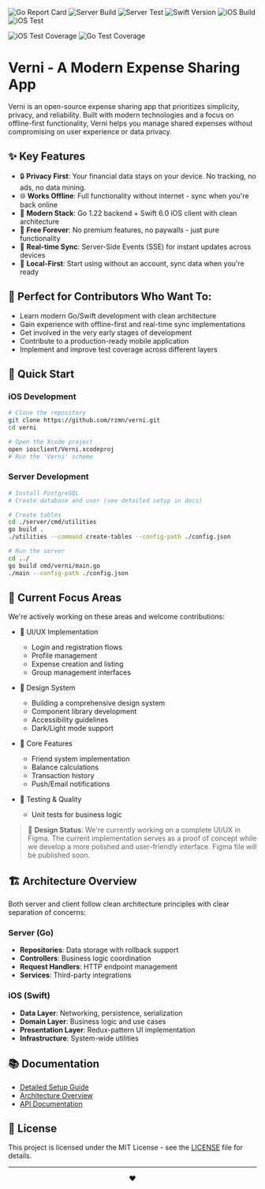 ![Go Report Card](https://goreportcard.com/badge/github.com/rzmn/governi)
![Server Build](https://github.com/rzmn/verni/actions/workflows/build_server.yml/badge.svg)
![Server Test](https://github.com/rzmn/verni/actions/workflows/test_server.yml/badge.svg)
![Swift Version](https://img.shields.io/badge/swift-6.0-orange)
![iOS Build](https://github.com/rzmn/verni/actions/workflows/build_ios.yml/badge.svg)
![iOS Test](https://github.com/rzmn/verni/actions/workflows/test_ios.yml/badge.svg)

![iOS Test Coverage](https://img.shields.io/badge/dynamic/json?url=https%3A%2F%2Fapi.jsonbin.io%2Fv3%2Fb%2F66e66909acd3cb34a884adb5%2Flatest&query=record.coverage&label=iOS%20Code%20Coverage)
![Go Test Coverage](https://img.shields.io/badge/dynamic/json?url=https%3A%2F%2Fapi.jsonbin.io%2Fv3%2Fb%2F67dd1f9c8960c979a575ac87%2Flatest&query=record.coverage&label=Go%20Code%20Coverage)

# Verni - A Modern Expense Sharing App

Verni is an open-source expense sharing app that prioritizes simplicity, privacy, and reliability. Built with modern technologies and a focus on offline-first functionality, Verni helps you manage shared expenses without compromising on user experience or data privacy.

## ✨ Key Features

- 🔒 **Privacy First**: Your financial data stays on your device. No tracking, no ads, no data mining.
- 🌐 **Works Offline**: Full functionality without internet - sync when you're back online
- 🚀 **Modern Stack**: Go 1.22 backend + Swift 6.0 iOS client with clean architecture
- 💯 **Free Forever**: No premium features, no paywalls - just pure functionality
- 🔄 **Real-time Sync**: Server-Side Events (SSE) for instant updates across devices
- 🎯 **Local-First**: Start using without an account, sync data when you're ready

## 🎯 Perfect for Contributors Who Want To:

- Learn modern Go/Swift development with clean architecture
- Gain experience with offline-first and real-time sync implementations
- Get involved in the very early stages of development
- Contribute to a production-ready mobile application
- Implement and improve test coverage across different layers

## 🚀 Quick Start

### iOS Development
```sh
# Clone the repository
git clone https://github.com/rzmn/verni.git
cd verni

# Open the Xcode project
open iosclient/Verni.xcodeproj
# Run the 'Verni' scheme
```

### Server Development
```sh
# Install PostgreSQL
# Create database and user (see detailed setup in docs)

# Create tables
cd ./server/cmd/utilities
go build .
./utilities --command create-tables --config-path ./config.json

# Run the server
cd ../
go build cmd/verni/main.go
./main --config-path ./config.json
```

## 🌟 Current Focus Areas

We're actively working on these areas and welcome contributions:

- 📱 UI/UX Implementation
  - Login and registration flows
  - Profile management
  - Expense creation and listing
  - Group management interfaces

- 🎨 Design System
  - Building a comprehensive design system
  - Component library development
  - Accessibility guidelines
  - Dark/Light mode support

- 🔧 Core Features
  - Friend system implementation
  - Balance calculations
  - Transaction history
  - Push/Email notifications

- 🧪 Testing & Quality
  - Unit tests for business logic

> 🎯 **Design Status**: We're currently working on a complete UI/UX in Figma. The current implementation serves as a proof of concept while we develop a more polished and user-friendly interface. Figma file will be published soon.

## 🏗 Architecture Overview

Both server and client follow clean architecture principles with clear separation of concerns:

### Server (Go)
- **Repositories**: Data storage with rollback support
- **Controllers**: Business logic coordination
- **Request Handlers**: HTTP endpoint management
- **Services**: Third-party integrations

### iOS (Swift)
- **Data Layer**: Networking, persistence, serialization
- **Domain Layer**: Business logic and use cases
- **Presentation Layer**: Redux-pattern UI implementation
- **Infrastructure**: System-wide utilities

## 📚 Documentation

- [Detailed Setup Guide](./docs/setup.md)
- [Architecture Overview](./docs/architecture.md)
- [API Documentation](https://verni.app/docs)

## 📄 License

This project is licensed under the MIT License - see the [LICENSE](LICENSE) file for details.

---

<p align="center">❤️</p>
